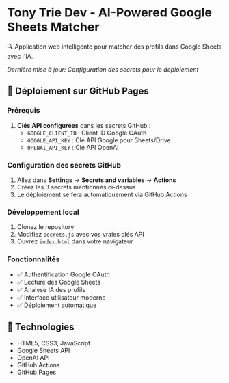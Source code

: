 # Tony Trie Dev - AI-Powered Google Sheets Matcher

🔍 Application web intelligente pour matcher des profils dans Google Sheets avec l'IA.

*Dernière mise à jour: Configuration des secrets pour le déploiement*

## 🚀 Déploiement sur GitHub Pages

### Prérequis
1. **Clés API configurées** dans les secrets GitHub :
   - `GOOGLE_CLIENT_ID` : Client ID Google OAuth
   - `GOOGLE_API_KEY` : Clé API Google pour Sheets/Drive
   - `OPENAI_API_KEY` : Clé API OpenAI

### Configuration des secrets GitHub
1. Allez dans **Settings** → **Secrets and variables** → **Actions**
2. Créez les 3 secrets mentionnés ci-dessus
3. Le déploiement se fera automatiquement via GitHub Actions

### Développement local
1. Clonez le repository
2. Modifiez `secrets.js` avec vos vraies clés API
3. Ouvrez `index.html` dans votre navigateur

### Fonctionnalités
- ✅ Authentification Google OAuth
- ✅ Lecture des Google Sheets
- ✅ Analyse IA des profils
- ✅ Interface utilisateur moderne
- ✅ Déploiement automatique

## 🔧 Technologies
- HTML5, CSS3, JavaScript
- Google Sheets API
- OpenAI API
- GitHub Actions
- GitHub Pages
